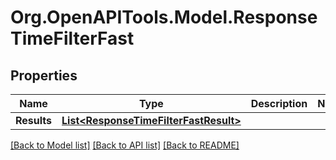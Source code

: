 # Org.OpenAPITools.Model.ResponseTimeFilterFast

## Properties

Name | Type | Description | Notes
------------ | ------------- | ------------- | -------------
**Results** | [**List&lt;ResponseTimeFilterFastResult&gt;**](ResponseTimeFilterFastResult.md) |  | 

[[Back to Model list]](../README.md#documentation-for-models) [[Back to API list]](../README.md#documentation-for-api-endpoints) [[Back to README]](../README.md)

